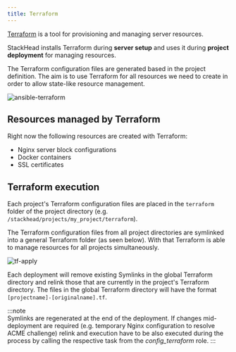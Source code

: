 ```yaml
---
title: Terraform
---
```


<a href="https://www.terraform.io/" target="_blank">Terraform</a> is a tool for provisioning and managing server resources.

StackHead installs Terraform during **server setup** and uses it during **project deployment** for managing resources.

The Terraform configuration files are generated based in the project definition.
The aim is to use Terraform for all resources we need to create in order to allow state-like resource management.

![ansible-terraform]

## Resources managed by Terraform

Right now the following resources are created with Terraform:

* Nginx server block configurations
* Docker containers
* SSL certificates

## Terraform execution

Each project's Terraform configuration files are placed in the `terraform` folder of the project directory (e.g. `/stackhead/projects/my_project/terraform`).

The Terraform configuration files from all project directories are symlinked into a general Terraform folder (as seen below).
With that Terraform is able to manage resources for all projects simultaneously.

![tf-apply]

Each deployment will remove existing Symlinks in the global Terraform directory and relink those that are currently in the project's Terraform directory.
The files in the global Terraform directory will have the format `[projectname]-[originalname].tf`.

:::note  
Symlinks are regenerated at the end of the deployment.
If changes mid-deployment are required (e.g. temporary Nginx configuration to resolve ACME challenge) 
relink and execution have to be also executed during the process by calling the respective task from the _config_terraform_ role.
:::  

[tf-apply]: /img/docs/terraform-files-structure.png "Applying Terraform changes"
[ansible-terraform]: /img/docs/ansible-terraform-interaction.png "StackHead Workflow: Ansible and Terraform"